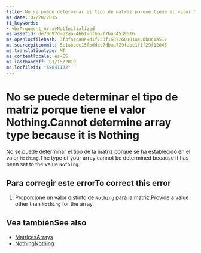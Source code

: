 ```yaml
---
title: No se puede determinar el tipo de matriz porque tiene el valor Nothing.
ms.date: 07/20/2015
f1_keywords:
- vbrArgument_ArrayNotInitialized
ms.assetid: de70697d-e2aa-4661-bfbb-f7ba34539516
ms.openlocfilehash: 3f3fa4ca8e9d1f753f1687260101ae58b8c1a512
ms.sourcegitcommit: 5c1abeec15fbddcc7dbaa729fabc1f1f29f12045
ms.translationtype: MT
ms.contentlocale: es-ES
ms.lasthandoff: 03/15/2019
ms.locfileid: "58041122"
---
```

# <a name="cannot-determine-array-type-because-it-is-nothing"></a><span data-ttu-id="d6711-102">No se puede determinar el tipo de matriz porque tiene el valor Nothing.</span><span class="sxs-lookup"><span data-stu-id="d6711-102">Cannot determine array type because it is Nothing</span></span>
<span data-ttu-id="d6711-103">No se puede determinar el tipo de la matriz porque se ha establecido en el valor `Nothing`.</span><span class="sxs-lookup"><span data-stu-id="d6711-103">The type of your array cannot be determined because it has been set to the value `Nothing`.</span></span>  
  
## <a name="to-correct-this-error"></a><span data-ttu-id="d6711-104">Para corregir este error</span><span class="sxs-lookup"><span data-stu-id="d6711-104">To correct this error</span></span>  
  
1.  <span data-ttu-id="d6711-105">Proporcione un valor distinto de `Nothing` para la matriz.</span><span class="sxs-lookup"><span data-stu-id="d6711-105">Provide a value other than `Nothing` for the array.</span></span>  
  
## <a name="see-also"></a><span data-ttu-id="d6711-106">Vea también</span><span class="sxs-lookup"><span data-stu-id="d6711-106">See also</span></span>

- [<span data-ttu-id="d6711-107">Matrices</span><span class="sxs-lookup"><span data-stu-id="d6711-107">Arrays</span></span>](../../visual-basic/programming-guide/language-features/arrays/index.md)
- [<span data-ttu-id="d6711-108">Nothing</span><span class="sxs-lookup"><span data-stu-id="d6711-108">Nothing</span></span>](../../visual-basic/language-reference/nothing.md)
